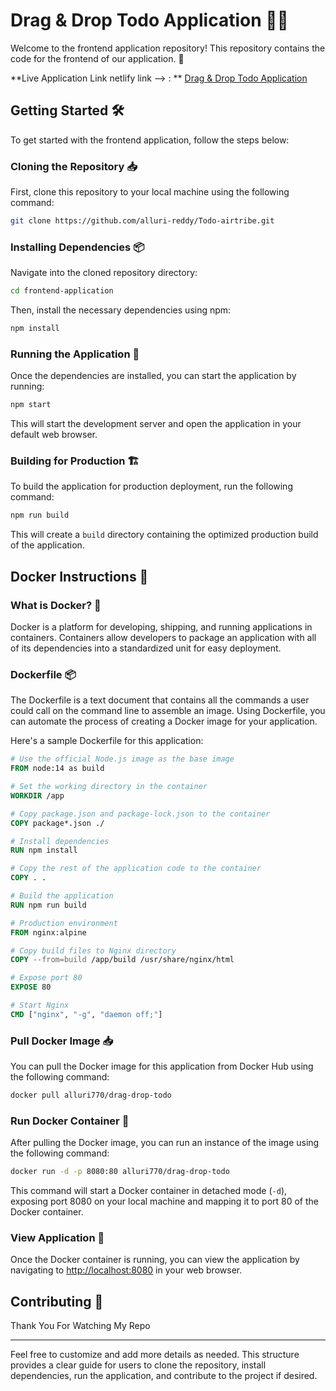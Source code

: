 # Drag & Drop Todo Application 📝✨

Welcome to the frontend application repository! This repository contains the code for the frontend of our application. 🚀

**Live Application Link netlify link --> : ** [Drag & Drop Todo Application](https://alluri-todo.netlify.app/)

## Getting Started 🛠️

To get started with the frontend application, follow the steps below:

### Cloning the Repository 📥

First, clone this repository to your local machine using the following command:

```bash
git clone https://github.com/alluri-reddy/Todo-airtribe.git
```

### Installing Dependencies 📦

Navigate into the cloned repository directory:

```bash
cd frontend-application
```

Then, install the necessary dependencies using npm:

```bash
npm install
```

### Running the Application 🚀

Once the dependencies are installed, you can start the application by running:

```bash
npm start
```

This will start the development server and open the application in your default web browser.

### Building for Production 🏗️

To build the application for production deployment, run the following command:

```bash
npm run build
```

This will create a `build` directory containing the optimized production build of the application.

## Docker Instructions 🐳

### What is Docker? 🐋

Docker is a platform for developing, shipping, and running applications in containers. Containers allow developers to package an application with all of its dependencies into a standardized unit for easy deployment.

### Dockerfile 📦

The Dockerfile is a text document that contains all the commands a user could call on the command line to assemble an image. Using Dockerfile, you can automate the process of creating a Docker image for your application.

Here's a sample Dockerfile for this application:

```Dockerfile
# Use the official Node.js image as the base image
FROM node:14 as build

# Set the working directory in the container
WORKDIR /app

# Copy package.json and package-lock.json to the container
COPY package*.json ./

# Install dependencies
RUN npm install

# Copy the rest of the application code to the container
COPY . .

# Build the application
RUN npm run build

# Production environment
FROM nginx:alpine

# Copy build files to Nginx directory
COPY --from=build /app/build /usr/share/nginx/html

# Expose port 80
EXPOSE 80

# Start Nginx
CMD ["nginx", "-g", "daemon off;"]
```

### Pull Docker Image 📥

You can pull the Docker image for this application from Docker Hub using the following command:

```bash
docker pull alluri770/drag-drop-todo
```

### Run Docker Container 🚢

After pulling the Docker image, you can run an instance of the image using the following command:

```bash
docker run -d -p 8080:80 alluri770/drag-drop-todo
```

This command will start a Docker container in detached mode (`-d`), exposing port 8080 on your local machine and mapping it to port 80 of the Docker container.

### View Application 👀

Once the Docker container is running, you can view the application by navigating to [http://localhost:8080](http://localhost:8080) in your web browser.

## Contributing 🤝

Thank You For Watching My Repo

---

Feel free to customize and add more details as needed. This structure provides a clear guide for users to clone the repository, install dependencies, run the application, and contribute to the project if desired.

